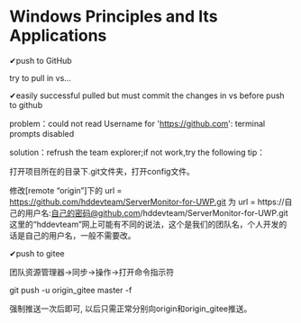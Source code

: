 ﻿# Windows Principles and Its Applications

✔push to GitHub

try to pull in vs...

✔easily successful pulled 
but must commit the changes in vs before push to github


problem：could not read Username for 'https://github.com': terminal prompts disabled

solution：refrush the team explorer;if not work,try the following tip：

打开项目所在的目录下.git文件夹，打开config文件。

修改[remote “origin”]下的
url = https://github.com/hddevteam/ServerMonitor-for-UWP.git
为
url = https://自己的用户名:自己的密码@github.com/hddevteam/ServerMonitor-for-UWP.git
这里的“hddevteam”网上可能有不同的说法，这个是我们的团队名，个人开发的话是自己的用户名，一般不需要改。




✔push to gitee

团队资源管理器->同步->操作->打开命令指示符

git push -u origin_gitee master -f

强制推送一次后即可,
以后只需正常分别向origin和origin_gitee推送。